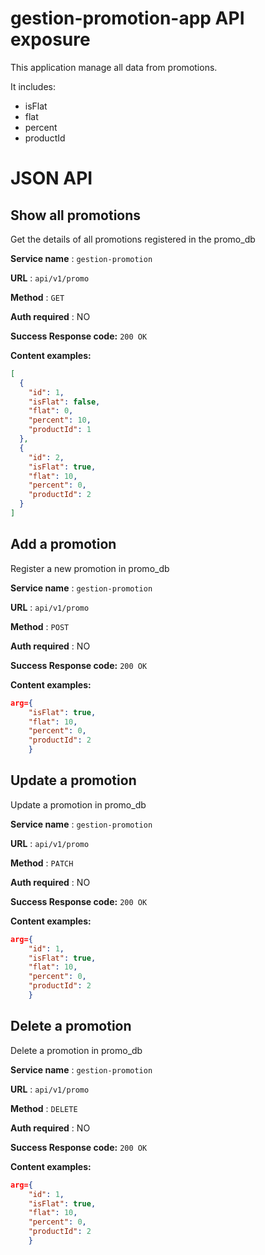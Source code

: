 # gestion-promotion-app API exposure

This application manage all data from promotions.

It includes:
 - isFlat
 - flat
 - percent
 - productId

# JSON API

## Show all promotions

Get the details of all promotions registered in the promo_db

**Service name** : `gestion-promotion`

**URL** : `api/v1/promo`

**Method** : `GET`

**Auth required** : NO


**Success Response code:** `200 OK`

**Content examples:**


```json
[
  {
    "id": 1,
    "isFlat": false,
    "flat": 0,
    "percent": 10,
    "productId": 1
  },
  {
    "id": 2,
    "isFlat": true,
    "flat": 10,
    "percent": 0,
    "productId": 2
  }
]
```

## Add a promotion

Register a new promotion in promo_db

**Service name** : `gestion-promotion`

**URL** : `api/v1/promo`

**Method** : `POST`

**Auth required** : NO


**Success Response code:** `200 OK`

**Content examples:**


```json
arg={
    "isFlat": true,
    "flat": 10,
    "percent": 0,
    "productId": 2
    }
```

## Update a promotion

Update a promotion in promo_db

**Service name** : `gestion-promotion`

**URL** : `api/v1/promo`

**Method** : `PATCH`

**Auth required** : NO


**Success Response code:** `200 OK`

**Content examples:**


```json
arg={
	"id": 1,
    "isFlat": true,
    "flat": 10,
    "percent": 0,
    "productId": 2
    }
```
## Delete a promotion

Delete a promotion in promo_db

**Service name** : `gestion-promotion`

**URL** : `api/v1/promo`

**Method** : `DELETE`

**Auth required** : NO


**Success Response code:** `200 OK`

**Content examples:**


```json
arg={
	"id": 1,
    "isFlat": true,
    "flat": 10,
    "percent": 0,
    "productId": 2
    }
```

